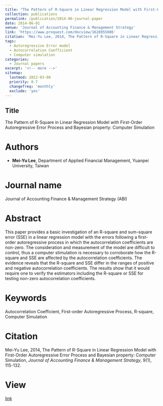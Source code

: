 ```yaml
---
title: "The Pattern of R-Square in Linear Regression Model with First-Order Autoregressive Error Process and Bayesian property"
collection: publications
permalink: /publication/2014-06-journal-paper
date: 2014-06-01
venue: 'Journal of Accounting Finance & Management Strategy'
link: 'https://www.proquest.com/docview/1628955086'
citation: 'Mei-Yu Lee, 2014, The Pattern of R-Square in Linear Regression Model with First-Order Autoregressive Error Process and Bayesian property: Computer Simulation, &quot; <i>Journal of Accounting Finance & Management Strategy</i>, 9(1), 115-132.'
tags:
  - Autoregressive Error model
  - Autocorrelation Coefficient
  - Computer simulation
categories:
  - Journal papers
excerpt: '<!-- more -->'
sitemap:
  lastmod: 2022-03-08
  priority: 0.7
  changefreq: 'monthly'
  exclude: 'yes'
---
```


<!-- more -->
## Title
The Pattern of R-Square in Linear Regression Model with First-Order Autoregressive Error Process and Bayesian property: Computer Simulation

# Authors

- **Mei-Yu Lee**, Department of Applied Financial Management, Yuanpei University, Taiwan

# Journal name

Journal of Accounting Finance & Management Strategy (ABI)

# Abstract

This paper provides a basic investigation of an R-square and sum-square error (SSE) in a linear regression model with the errors following a first-order autoregressive process in which the autocorrelation coefficients are non-zero. The consideration and measurement of the model are difficult to control, thus a computer stimulation is necessary to corroborate how the R-square and SSE are affected by the autocorrelation coefficients. The evidence reveals that the R-square and SSE differ in the ranges of positive and negative autocorrelation coefficients. The results show that it would require one to verify the estimators including the R-square or SSE for testing non-zero autocorrelation coefficients.

# Keywords

Autocorrelation Coefficient, First-order Autoregressive Process, R-square, Computer Simulation

# Citation

Mei-Yu Lee, 2014, The Pattern of R-Square in Linear Regression Model with First-Order Autoregressive Error Process and Bayesian property: Computer Simulation, *Journal of Accounting Finance & Management Strategy*, 9(1), 115-132.

# View

[link](https://www.proquest.com/docview/1628955086)